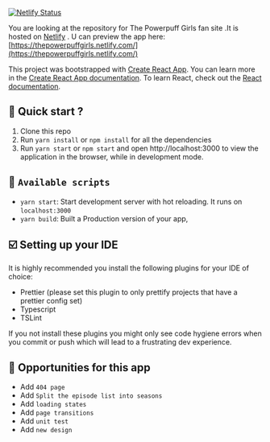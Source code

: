 [![Netlify Status](https://api.netlify.com/api/v1/badges/3d978c11-dd5f-4bca-8434-2fd94caa2bc6/deploy-status)](https://app.netlify.com/sites/thepowerpuffgirls/deploys)

You are looking at the repository for The Powerpuff Girls fan site .It is hosted on [Netlify](https://netlify.com/) .
U can preview the app here: [https://thepowerpuffgirls.netlify.com/](https://thepowerpuffgirls.netlify.com/)

This project was bootstrapped with [Create React App](https://github.com/facebook/create-react-app).
You can learn more in the [Create React App documentation](https://facebook.github.io/create-react-app/docs/getting-started).
To learn React, check out the [React documentation](https://reactjs.org/).

## 🚀 Quick start ?

1. Clone this repo
2. Run `yarn install` or `npm install` for all the dependencies
3. Run `yarn start` or `npm start` and open http://localhost:3000 to view the application in the browser, while in development mode.

## 📝 `Available scripts`

- `yarn start`: Start development server with hot reloading. It runs on `localhost:3000`
- `yarn build`: Built a Production version of your app,

## ☑️ Setting up your IDE

It is highly recommended you install the following plugins for your IDE of choice:

- Prettier (please set this plugin to only prettify projects that have a prettier config set)
- Typescript
- TSLint

If you not install these plugins you might only see code hygiene errors when you commit or push which will lead to a frustrating dev experience.

## 🌈 Opportunities for this app

- Add `404 page`
- Add `Split the episode list into seasons`
- Add `loading states`
- Add `page transitions`
- Add `unit test`
- Add `new design`
